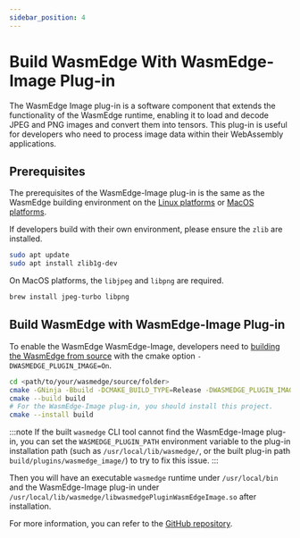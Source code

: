 ```yaml
---
sidebar_position: 4
---
```


# Build WasmEdge With WasmEdge-Image Plug-in

The WasmEdge Image plug-in is a software component that extends the functionality of the WasmEdge runtime, enabling it to load and decode JPEG and PNG images and convert them into tensors. This plug-in is useful for developers who need to process image data within their WebAssembly applications.

## Prerequisites

The prerequisites of the WasmEdge-Image plug-in is the same as the WasmEdge building environment on the [Linux platforms](../os/linux.md) or [MacOS platforms](../os/macos.md).

If developers build with their own environment, please ensure the `zlib` are installed.

```bash
sudo apt update
sudo apt install zlib1g-dev
```

On MacOS platforms, the `libjpeg` and `libpng` are required.

```bash
brew install jpeg-turbo libpng
```

## Build WasmEdge with WasmEdge-Image Plug-in

To enable the WasmEdge WasmEdge-Image, developers need to [building the WasmEdge from source](../build_from_src.md) with the cmake option `-DWASMEDGE_PLUGIN_IMAGE=On`.

```bash
cd <path/to/your/wasmedge/source/folder>
cmake -GNinja -Bbuild -DCMAKE_BUILD_TYPE=Release -DWASMEDGE_PLUGIN_IMAGE=On
cmake --build build
# For the WasmEdge-Image plug-in, you should install this project.
cmake --install build
```

<!-- prettier-ignore -->
:::note
If the built `wasmedge` CLI tool cannot find the WasmEdge-Image plug-in, you can set the `WASMEDGE_PLUGIN_PATH` environment variable to the plug-in installation path (such as `/usr/local/lib/wasmedge/`, or the built plug-in path `build/plugins/wasmedge_image/`) to try to fix this issue.
:::

Then you will have an executable `wasmedge` runtime under `/usr/local/bin` and the WasmEdge-Image plug-in under `/usr/local/lib/wasmedge/libwasmedgePluginWasmEdgeImage.so` after installation.

For more information, you can refer to the [GitHub repository](https://github.com/WasmEdge/WasmEdge/tree/master/plugins/wasmedge_image).
